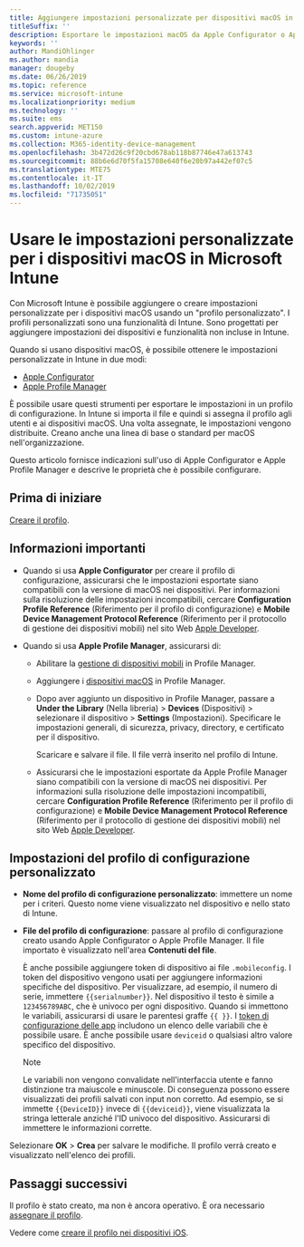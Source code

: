 ```yaml
---
title: Aggiungere impostazioni personalizzate per dispositivi macOS in Microsoft Intune - Azure | Microsoft Docs
titleSuffix: ''
description: Esportare le impostazioni macOS da Apple Configurator o Apple Profile Manager e quindi importarle in Microsoft Intune. Queste impostazioni possono creare, usare e controllare le funzionalità e le impostazioni personalizzate nei dispositivi macOS. Il profilo personalizzato può essere quindi assegnato o distribuito nei dispositivi macOS nell'organizzazione per creare una baseline o uno standard.
keywords: ''
author: MandiOhlinger
ms.author: mandia
manager: dougeby
ms.date: 06/26/2019
ms.topic: reference
ms.service: microsoft-intune
ms.localizationpriority: medium
ms.technology: ''
ms.suite: ems
search.appverid: MET150
ms.custom: intune-azure
ms.collection: M365-identity-device-management
ms.openlocfilehash: 3b472d26c9f20cbd678ab118b87746e47a613743
ms.sourcegitcommit: 88b6e6d70f5fa15708e640f6e20b97a442ef07c5
ms.translationtype: MTE75
ms.contentlocale: it-IT
ms.lasthandoff: 10/02/2019
ms.locfileid: "71735051"
---
```

# <a name="use-custom-settings-for-macos-devices-in-microsoft-intune"></a>Usare le impostazioni personalizzate per i dispositivi macOS in Microsoft Intune

Con Microsoft Intune è possibile aggiungere o creare impostazioni personalizzate per i dispositivi macOS usando un "profilo personalizzato". I profili personalizzati sono una funzionalità di Intune. Sono progettati per aggiungere impostazioni dei dispositivi e funzionalità non incluse in Intune.

Quando si usano dispositivi macOS, è possibile ottenere le impostazioni personalizzate in Intune in due modi:

- [Apple Configurator](https://itunes.apple.com/app/apple-configurator-2/id1037126344?mt=12)
- [Apple Profile Manager](https://support.apple.com/profile-manager)

È possibile usare questi strumenti per esportare le impostazioni in un profilo di configurazione. In Intune si importa il file e quindi si assegna il profilo agli utenti e ai dispositivi macOS. Una volta assegnate, le impostazioni vengono distribuite. Creano anche una linea di base o standard per macOS nell'organizzazione.

Questo articolo fornisce indicazioni sull'uso di Apple Configurator e Apple Profile Manager e descrive le proprietà che è possibile configurare.

## <a name="before-you-begin"></a>Prima di iniziare

[Creare il profilo](device-profile-create.md).

## <a name="what-you-need-to-know"></a>Informazioni importanti

- Quando si usa **Apple Configurator** per creare il profilo di configurazione, assicurarsi che le impostazioni esportate siano compatibili con la versione di macOS nei dispositivi. Per informazioni sulla risoluzione delle impostazioni incompatibili, cercare **Configuration Profile Reference** (Riferimento per il profilo di configurazione) e **Mobile Device Management Protocol Reference** (Riferimento per il protocollo di gestione dei dispositivi mobili) nel sito Web [Apple Developer](https://developer.apple.com/).

- Quando si usa **Apple Profile Manager**, assicurarsi di:

  - Abilitare la [gestione di dispositivi mobili](https://help.apple.com/serverapp/mac/5.7/#/apd05B9B761-D390-4A75-9251-E9AD29A61D0C) in Profile Manager.
  - Aggiungere i [dispositivi macOS](https://help.apple.com/profilemanager/mac/5.7/#/pm9onzap1984) in Profile Manager.
  - Dopo aver aggiunto un dispositivo in Profile Manager, passare a **Under the Library** (Nella libreria)  > **Devices** (Dispositivi) > selezionare il dispositivo > **Settings** (Impostazioni). Specificare le impostazioni generali, di sicurezza, privacy, directory, e certificato per il dispositivo.

    Scaricare e salvare il file. Il file verrà inserito nel profilo di Intune. 

  - Assicurarsi che le impostazioni esportate da Apple Profile Manager siano compatibili con la versione di macOS nei dispositivi. Per informazioni sulla risoluzione delle impostazioni incompatibili, cercare **Configuration Profile Reference** (Riferimento per il profilo di configurazione) e **Mobile Device Management Protocol Reference** (Riferimento per il protocollo di gestione dei dispositivi mobili) nel sito Web [Apple Developer](https://developer.apple.com/).

## <a name="custom-configuration-profile-settings"></a>Impostazioni del profilo di configurazione personalizzato

- **Nome del profilo di configurazione personalizzato**: immettere un nome per i criteri. Questo nome viene visualizzato nel dispositivo e nello stato di Intune.
- **File del profilo di configurazione**: passare al profilo di configurazione creato usando Apple Configurator o Apple Profile Manager. Il file importato è visualizzato nell'area **Contenuti del file**.

  È anche possibile aggiungere token di dispositivo ai file `.mobileconfig`. I token del dispositivo vengono usati per aggiungere informazioni specifiche del dispositivo. Per visualizzare, ad esempio, il numero di serie, immettere `{{serialnumber}}`. Nel dispositivo il testo è simile a `123456789ABC`, che è univoco per ogni dispositivo. Quando si immettono le variabili, assicurarsi di usare le parentesi graffe `{{ }}`. I [token di configurazione delle app](../apps/app-configuration-policies-use-ios.md#tokens-used-in-the-property-list) includono un elenco delle variabili che è possibile usare. È anche possibile usare `deviceid` o qualsiasi altro valore specifico del dispositivo.

  > [!NOTE]
  > Le variabili non vengono convalidate nell'interfaccia utente e fanno distinzione tra maiuscole e minuscole. Di conseguenza possono essere visualizzati dei profili salvati con input non corretto. Ad esempio, se si immette `{{DeviceID}}` invece di `{{deviceid}}`, viene visualizzata la stringa letterale anziché l'ID univoco del dispositivo. Assicurarsi di immettere le informazioni corrette.

Selezionare **OK** > **Crea** per salvare le modifiche. Il profilo verrà creato e visualizzato nell'elenco dei profili.

## <a name="next-steps"></a>Passaggi successivi

Il profilo è stato creato, ma non è ancora operativo. È ora necessario [assegnare il profilo](device-profile-assign.md).

Vedere come [creare il profilo nei dispositivi iOS](../custom-settings-ios.md).

